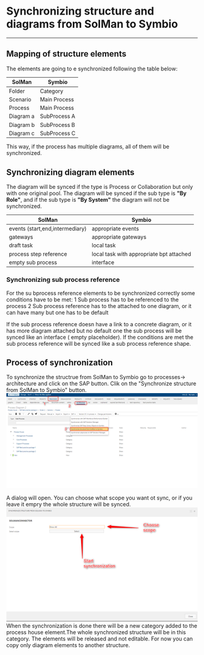 # Synchronizing structure and diagrams from SolMan to Symbio
---
## Mapping of structure elements
The elements are going to e synchronized following the table below:

| SolMan | Symbio |
| ------ | ------ |
| Folder | Category |
| Scenario | Main Process |
| Process | Main Process |
| Diagram a | SubProcess A |
| Diagram b | SubProcess B |
| Diagram c | SubProcess C |

This way, if the process has multiple diagrams, all of them will be synchronized.

## Synchronizing diagram elements

The diagram will be synced if the type is Process or Collaboration but only with one original pool.
The diagram will be synced if the sub type is **"By Role"**, and if the sub type is **"By System"** the diagram will not be synchronized.

| SolMan | Symbio |
| ------ | ------ |
| events (start,end,intermediary) | appropriate events |
| gateways | appropriate gateways |
| draft task | local task |
| process step reference | local task with appropriate bpt attached |
| empty sub process | interface |

### Synchronizing sub process reference

For the su bprocess reference elements to be synchronized correctly some conditions have to be met:
1 Sub process has to be referenced to the process
2 Sub process reference has to the attached to one diagram, or it can have many but one has to be default

If the sub process reference doesn have a link to a concrete diagram, or it has more diagram attached but no default one the sub process will be synced like an interface ( empty placeholder).
If the conditions are met the sub process reference will be synced like a sub process reference shape.
## Process of synchronization
To synchronize the structrue from SolMan to Symbio go to processes-> architecture and click on the SAP button. Clik on the "Synchronize structure from SolMan to Symbio" button.
![Test](media/SolManSymbio1.PNG)

A dialog will open.
You can choose what scope you want ot sync, or if you leave it empry the whole structure will be synced.
![Test](media/solManSymbio2.PNG)
 When the synchronization is done there will be a new category added to the process house element.The whole synchronized structure will be in this category.
 The elements will be released and not editable. For now you can copy only diagram elements to another structure.